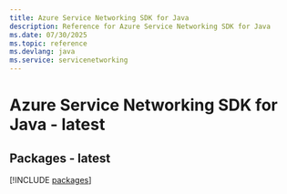 ```yaml
---
title: Azure Service Networking SDK for Java
description: Reference for Azure Service Networking SDK for Java
ms.date: 07/30/2025
ms.topic: reference
ms.devlang: java
ms.service: servicenetworking
---
```

# Azure Service Networking SDK for Java - latest
## Packages - latest
[!INCLUDE [packages](service-networking-index.md)]
